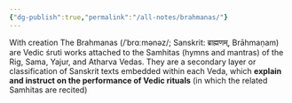 ```yaml
---
{"dg-publish":true,"permalink":"/all-notes/brahmanas/"}
---
```


With creation 
The Brahmanas (/ˈbrɑːmənəz/; Sanskrit: ब्राह्मणम्, Brāhmaṇam) are Vedic śruti works attached to the Samhitas (hymns and mantras) of the Rig, Sama, Yajur, and Atharva Vedas. They are a secondary layer or classification of Sanskrit texts embedded within each Veda, which **explain and instruct on the performance of Vedic rituals** (in which the related Samhitas are recited)